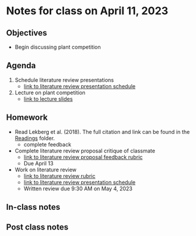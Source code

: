 # Notes for class on April 11, 2023

## Objectives
- Begin discussing plant competition

## Agenda
1. Schedule literature review presentations
	- [link to literature review presentation schedule](../lit_review/review_presentation_schedule.md)
2. Lecture on plant competition
	- [link to lecture slides](../lecture_slides/slides_04.11.2023.pdf)

## Homework
- Read Lekberg et al. (2018). The full citation and link can be found in the 
[Readings](../readings) folder.
	- complete feedback
- Complete literature review proposal critique of classmate
	- [link to literature review proposal feedback rubric](../rubrics/review_proposal_feedback_rubric.md)
	- Due April 13
- Work on literature review
	- [link to literature review rubric](../rubrics/review_rubric.md)
	- [link to literature review presentation schedule](../lit_review/review_presentation_schedule.md)
	- Written review due 9:30 AM on May 4, 2023

## In-class notes

## Post class notes